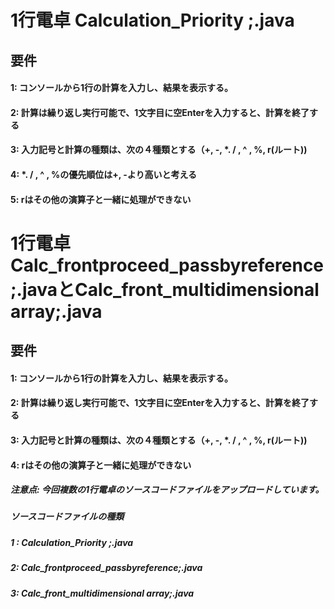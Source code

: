 # 1行電卓 Calculation_Priority ;.java 
## 要件
#### 1: コンソールから1行の計算を入力し、結果を表示する。
#### 2: 計算は繰り返し実行可能で、1文字目に空Enterを入力すると、計算を終了する
#### 3: 入力記号と計算の種類は、次の４種類とする（+, -, *. / , ^ , %, r(ルート))
#### 4: *. / , ^ , %の優先順位は+, -より高いと考える
#### 5: rはその他の演算子と一緒に処理ができない

# 1行電卓 Calc_frontproceed_passbyreference;.javaとCalc_front_multidimensional array;.java 
## 要件
#### 1: コンソールから1行の計算を入力し、結果を表示する。
#### 2: 計算は繰り返し実行可能で、1文字目に空Enterを入力すると、計算を終了する
#### 3: 入力記号と計算の種類は、次の４種類とする（+, -, *. / , ^ , %, r(ルート))
#### 4: rはその他の演算子と一緒に処理ができない


##### 注意点: 今回複数の1行電卓のソースコードファイルをアップロードしています。  
##### ソースコードファイルの種類
##### 1 :  Calculation_Priority ;.java 
##### 2:  Calc_frontproceed_passbyreference;.java
##### 3:  Calc_front_multidimensional array;.java
